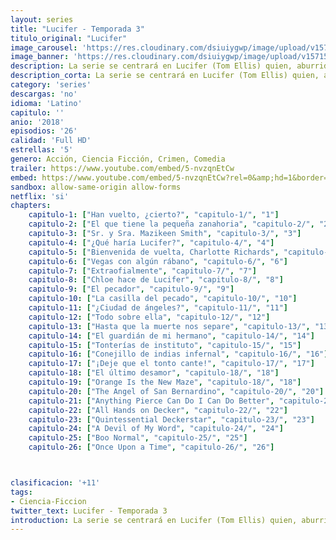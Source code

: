 ```yaml
---
layout: series
title: "Lucifer - Temporada 3"
titulo_original: "Lucifer"
image_carousel: 'https://res.cloudinary.com/dsiuiygwp/image/upload/v1573339286/lucifer-temporada3-min_v51bhz.jpg'
image_banner: 'https://res.cloudinary.com/dsiuiygwp/image/upload/v1571541392/temporada-4-de-Lucifer-Netflix-Tom-Ellis-min_xoacmm.jpg'
description: La serie se centrará en Lucifer (Tom Ellis) quien, aburrido e infeliz como el Señor del Infierno, dimite de su trono y abandona su reino para trasladarse a la ciudad de Los Angeles y abrir un lujoso piano-bar llamado Lux. Una vez allí ayudará a la policía a castigar a los más peligrosos criminales de la ciudad.
description_corta: La serie se centrará en Lucifer (Tom Ellis) quien, aburrido e infeliz como el Señor del Infierno, dimite de su trono y abandona su reino para trasladarse a la ciudad de Los Angeles y abrir un lujoso piano-bar llamado Lux. Una vez
category: 'series'
descargas: 'no'
idioma: 'Latino'
capitulo: ''
anio: '2018'
episodios: '26'
calidad: 'Full HD'
estrellas: '5'
genero: Acción, Ciencia Ficción, Crimen, Comedia
trailer: https://www.youtube.com/embed/5-nvzqnEtCw
embed: https://www.youtube.com/embed/5-nvzqnEtCw?rel=0&amp;hd=1&border=0&wmode=opaque&enablejsapi=1&modestbranding=1&controls=1&showinfo=1
sandbox: allow-same-origin allow-forms 
netflix: 'si'
chapters:
    capitulo-1: ["Han vuelto, ¿cierto?", "capitulo-1/", "1"]
    capitulo-2: ["El que tiene la pequeña zanahoria", "capitulo-2/", "2"]
    capitulo-3: ["Sr. y Sra. Mazikeen Smith", "capitulo-3/", "3"]
    capitulo-4: ["¿Qué haría Lucifer?", "capitulo-4/", "4"]
    capitulo-5: ["Bienvenida de vuelta, Charlotte Richards", "capitulo-5/", "5"]
    capitulo-6: ["Vegas con algún rábano", "capitulo-6/", "6"]
    capitulo-7: ["Extraofialmente", "capitulo-7/", "7"]
    capitulo-8: ["Chloe hace de Lucifer", "capitulo-8/", "8"]
    capitulo-9: ["El pecador", "capitulo-9/", "9"]
    capitulo-10: ["La casilla del pecado", "capitulo-10/", "10"]
    capitulo-11: ["¿Ciudad de ángeles?", "capitulo-11/", "11"]
    capitulo-12: ["Todo sobre ella", "capitulo-12/", "12"]
    capitulo-13: ["Hasta que la muerte nos separe", "capitulo-13/", "13"]
    capitulo-14: ["El guardián de mi hermano", "capitulo-14/", "14"]
    capitulo-15: ["Tonterías de instituto", "capitulo-15/", "15"]
    capitulo-16: ["Conejillo de indias infernal", "capitulo-16/", "16"]
    capitulo-17: ["¡Deje que el tonto cante!", "capitulo-17/", "17"]
    capitulo-18: ["El último desamor", "capitulo-18/", "18"]
    capitulo-19: ["Orange Is the New Maze", "capitulo-18/", "18"]
    capitulo-20: ["The Angel of San Bernardino", "capitulo-20/", "20"]
    capitulo-21: ["Anything Pierce Can Do I Can Do Better", "capitulo-21/", "21"]
    capitulo-22: ["All Hands on Decker", "capitulo-22/", "22"]
    capitulo-23: ["Quintessential Deckerstar", "capitulo-23/", "23"]
    capitulo-24: ["A Devil of My Word", "capitulo-24/", "24"]
    capitulo-25: ["Boo Normal", "capitulo-25/", "25"]
    capitulo-26: ["Once Upon a Time", "capitulo-26/", "26"]



clasificacion: '+11'
tags:
- Ciencia-Ficcion
twitter_text: Lucifer - Temporada 3
introduction: La serie se centrará en Lucifer (Tom Ellis) quien, aburrido e infeliz como el Señor del Infierno, dimite de su trono y abandona su reino para trasladarse a la ciudad de Los Angeles y abrir un lujoso piano-bar llamado Lux. Una vez
---
```












